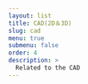 ```yaml
---
layout: list
title: CAD(2D＆3D)
slug: cad
menu: true
submenu: false
order: 4
description: >
  Related to the CAD
---
```

